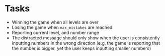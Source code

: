 # Tasks
* Winning the game when all levels are over
* Losing the game when `max_mistakes` are reached
* Reporting current level, and number range
* The distracted message should only show when the user is consistently inputting numbers in the wrong direction (e.g. the game is reporting that the number is bigger, yet the user keeps inputting smaller numbers)
